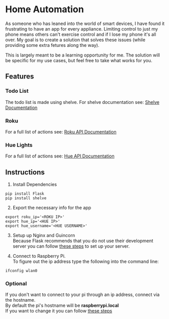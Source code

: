 # Home Automation

As someone who has leaned into the world of smart devices, I have found it frustrating to have an app for every appliance. Limiting control to just my phone means others can't exercise control and if I lose my phone it's all over. My goal is to create a solution that solves these issues (while providing some extra fetures along the way).

This is largely meant to be a learning opportunity for me. The solution will be specific for my use cases, but feel free to take what works for you.

## Features

### Todo List
The todo list is made using shelve. For shelve documentation see:
[Shelve Documentation](https://docs.python.org/3/library/shelve.html)

### Roku
For a full list of actions see:
[Roku API Documentation](https://developer.roku.com/docs/developer-program/debugging/external-control-api.md)

### Hue Lights
For a full list of actions see:
[Hue API Documentation](https://developers.meethue.com/develop/hue-api/)

## Instructions

1. Install Dependencies
```
pip install Flask
pip install shelve
```

2. Export the necessary info for the app 

```
export roku_ip='<ROKU IP>'
export hue_ip='<HUE IP>'
export hue_username='<HUE USERNAME>'
```

3. Setup up Nginx and Guincorn  
Because Flask recommends that you do not use their development server you can follow [these steps](https://www.e-tinkers.com/2018/08/how-to-properly-host-flask-application-with-nginx-and-guincorn/) to set up your server.

4. Connect to Raspberry Pi.  
To figure out the ip address type the following into the command line:  
``` 
ifconfig wlan0 
```

### Optional
If you don't want to connect to your pi through an ip address, connect via the hostname.  
By default the pi's hostname will be **raspberrypi.local**  
If you want to change it you can follow [these steps](https://www.tomshardware.com/how-to/raspberry-pi-change-hostname)